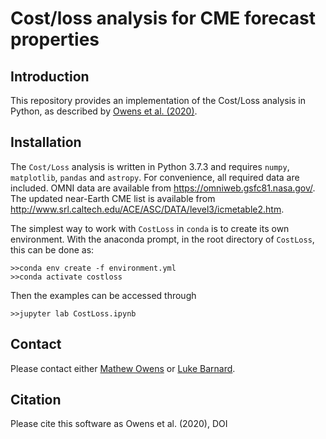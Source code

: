 # Cost/loss analysis for CME forecast properties

## Introduction

This repository provides an implementation of the Cost/Loss analysis in Python, as described by [Owens et al. (2020)](DOI).

## Installation
The ``Cost/Loss`` analysis is written in Python 3.7.3 and requires ``numpy``, ``matplotlib``, ``pandas`` and ``astropy``. For convenience, all required data are included. OMNI data are available from https://omniweb.gsfc81.nasa.gov/. The updated near-Earth CME list is available from http://www.srl.caltech.edu/ACE/ASC/DATA/level3/icmetable2.htm.

The simplest way to work with ``CostLoss`` in ``conda`` is to create its own environment. With the anaconda prompt, in the root directory of ``CostLoss``, this can be done as:
```
>>conda env create -f environment.yml
>>conda activate costloss
``` 
Then the examples can be accessed through 
```
>>jupyter lab CostLoss.ipynb
```
## Contact
Please contact either [Mathew Owens](https://github.com/mathewjowens) or [Luke Barnard](https://github.com/lukebarnard). 

## Citation
Please cite this software as Owens et al. (2020),  DOI


